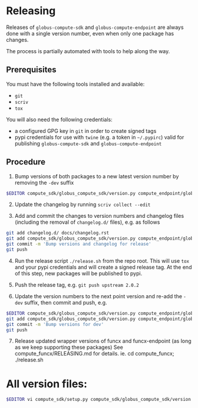 # Releasing

Releases of `globus-compute-sdk` and `globus-compute-endpoint` are always done with a single version
number, even when only one package has changes.

The process is partially automated with tools to help along the way.

## Prerequisites

You must have the following tools installed and available:

- `git`
- `scriv`
- `tox`

You will also need the following credentials:

- a configured GPG key in `git` in order to create signed tags
- pypi credentials for use with `twine` (e.g. a token in `~/.pypirc`) valid for
    publishing `globus-compute-sdk` and `globus-compute-endpoint`

## Procedure

1. Bump versions of both packages to a new latest version number by removing
   the `-dev` suffix

```bash
$EDITOR compute_sdk/globus_compute_sdk/version.py compute_endpoint/globus_compute_endpoint/version.py
```

2. Update the changelog by running `scriv collect --edit`

3. Add and commit the changes to version numbers and changelog files (including
   the removal of `changelog.d/` files), e.g. as follows

```bash
git add changelog.d/ docs/changelog.rst
git add compute_sdk/globus_compute_sdk/version.py compute_endpoint/globus_compute_endpoint/version.py
git commit -m 'Bump versions and changelog for release'
git push
```

4. Run the release script `./release.sh` from the repo root. This will use
   `tox` and your pypi credentials and will create a signed release tag. At the
   end of this step, new packages will be published to pypi.

5. Push the release tag, e.g. `git push upstream 2.0.2`

6. Update the version numbers to the next point version and re-add the `-dev` suffix,
   then commit and push, e.g.

```bash
$EDITOR compute_sdk/globus_compute_sdk/version.py compute_endpoint/globus_compute_endpoint/version.py
git add compute_sdk/globus_compute_sdk/version.py compute_endpoint/globus_compute_endpoint/version.py
git commit -m 'Bump versions for dev'
git push
```

7. Release updated wrapper versions of funcx and funcx-endpoint (as long as we keep supporting these packages)
   See compute_funcx/RELEASING.md for details.  ie. cd compute_funcx; ./release.sh


# All version files:

```bash
$EDITOR vi compute_sdk/setup.py compute_sdk/globus_compute_sdk/version.py compute_endpoint/setup.py compute_endpoint/globus_compute_endpoint/version.py compute_funcx/sdk/setup.py compute_funcx/endpoint/setup.py compute_funcx/sdk/funcx/version.py compute_funcx/endpoint/funcx_endpoint/version.py
```
